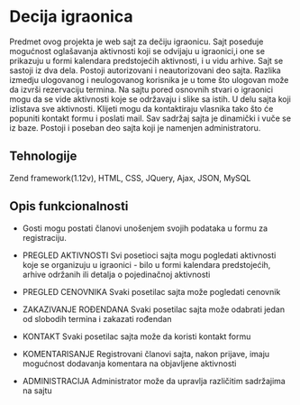 # Decija igraonica

Predmet ovog projekta je web sajt za dečiju igraonicu. Sajt poseduje mogućnost oglašavanja aktivnosti koji se odvijaju u igraonici,i one se prikazuju u formi kalendara predstojećih aktivnosti, i u vidu arhive.
Sajt se sastoji iz dva dela. Postoji autorizovani i neautorizovani deo sajta. Razlika izmedju ulogovanog i neulogovanog korisnika je u tome što ulogovan može da izvrši rezervaciju termina.
Na sajtu pored osnovnih stvari o igraonici mogu da se vide aktivnosti koje se održavaju i slike sa istih. U delu sajta koji izlistava sve aktivnosti. Klijeti mogu da kontaktiraju vlasnika tako što će popuniti kontakt formu i poslati mail. Sav sadržaj sajta je dinamički i vuče se iz baze. Postoji i poseban deo sajta koji je namenjen administratoru.
 
 
 ## Tehnologije
 
 Zend framework(1.12v), HTML, CSS, JQuery, Ajax, JSON, MySQL
 
 ## Opis funkcionalnosti
 
* Gosti mogu postati članovi unošenjem svojih podataka u formu za registraciju. 

* PREGLED AKTIVNOSTI 
Svi posetioci sajta mogu pogledati aktivnosti koje se organizuju u igraonici - bilo u formi kalendara predstojećih, arhive održanih ili detalja o pojedinačnoj aktivnosti

* PREGLED CENOVNIKA 
Svaki posetilac sajta može pogledati cenovnik 

* ZAKAZIVANJE ROĐENDANA
 Svaki posetilac sajta može odabrati jedan od slobodih termina i zakazati rođendan 

* KONTAKT
 Svaki posetilac sajta može da koristi kontakt formu 

* KOMENTARISANJE
 Registrovani članovi sajta, nakon prijave, imaju mogućnost dodavanja komentara na objavljene aktivnosti 

* ADMINISTRACIJA
 Administrator može da upravlja različitim sadržajima na sajtu


